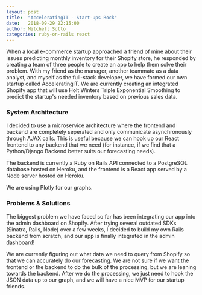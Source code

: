 ```yaml
---
layout: post
title:  "AcceleratingIT - Start-ups Rock"
date:   2018-09-29 22:15:00
author: Mitchell Sotto
categories: ruby-on-rails react
---
```

When a local e-commerce startup approached a friend of mine about their issues predicting monthly inventory for their Shopify store, he responded by creating a team of three people to create an app to help them solve their problem. With my friend as the manager, another teammate as a data analyst, and myself as the full-stack developer, we have formed our own startup called AcceleratingIT. We are currently creating an integrated Shopify app that will use Holt Winters Triple Exponential Smoothing to predict the startup's needed inventory based on previous sales data.

### System Architecture
I decided to use a microservice architecture where the frontend and backend are completely seperated and only communicate asynchronously through AJAX calls. This is useful because we can hook up our React frontend to any backend that we need (for instance, if we find that a Python/Django Backend better suits our forecasting needs).

The backend is currently a Ruby on Rails API connected to a PostgreSQL database hosted on Heroku, and the frontend is a React app served by a Node server hosted on Heroku.

We are using Plotly for our graphs.

### Problems & Solutions
The biggest problem we have faced so far has been integrating our app into the admin dashboard on Shopify. After trying several outdated SDKs (Sinatra, Rails, Node) over a few weeks, I decided to build my own Rails backend from scratch, and our app is finally integrated in the admin dashboard!

We are currently figuring out what data we need to query from Shopify so that we can accurately do our forecasting. We are not sure if we want the frontend or the backend to do the bulk of the processing, but we are leaning towards the backend. After we do the processing, we just need to hook the JSON data up to our graph, and we will have a nice MVP for our startup friends.

